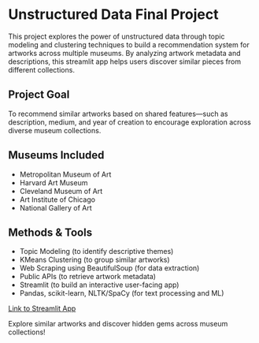 # Unstructured Data Final Project

This project explores the power of unstructured data through topic modeling and clustering techniques to build a recommendation system for artworks across multiple museums. By analyzing artwork metadata and descriptions, this streamlit app helps users discover similar pieces from different collections.
## Project Goal
To recommend similar artworks based on shared features—such as description, medium, and year of creation to encourage exploration across diverse museum collections.


## Museums Included
- Metropolitan Museum of Art
- Harvard Art Museum
- Cleveland Museum of Art
- Art Institute of Chicago
- National Gallery of Art


## Methods & Tools
- Topic Modeling (to identify descriptive themes)
- KMeans Clustering (to group similar artworks)
- Web Scraping using BeautifulSoup (for data extraction)
- Public APIs (to retrieve artwork metadata)
- Streamlit (to build an interactive user-facing app)
- Pandas, scikit-learn, NLTK/SpaCy (for text processing and ML)




[Link to Streamlit App](https://museumapp-qvjnqnzpexfhl7lcggunrq.streamlit.app)

Explore similar artworks and discover hidden gems across museum collections!
